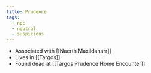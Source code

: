 ```yaml
---
title: Prudence
tags:
  - npc
  - neutral
  - suspicious
---
```


* Associated with [[Naerth Maxildanarr]]
* Lives in [[Targos]]
* Found dead at [[Targos Prudence Home Encounter]]
